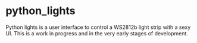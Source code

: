 # python_lights

Python lights is a user interface to control a WS2812b light strip with a sexy UI. This is a work in progress and in the very early stages of development.
